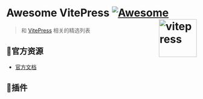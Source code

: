 # Awesome VitePress [![Awesome](https://awesome.re/badge.svg)](https://awesome.re) [<img src="https://vitepress.dev/vitepress-logo-large.webp" width="100" align="right" alt="vitepress">](https://vitepress.dev)
> 和 [VitePress](https://vitepress.dev) 相关的精选列表

## 📜官方资源
- [官方文档](https://vitepress.dev)

## 🔌插件
